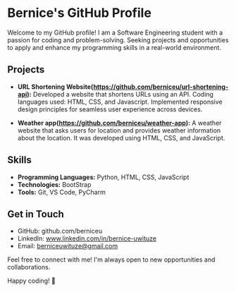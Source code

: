 # Bernice's GitHub Profile

Welcome to my GitHub profile! I am a Software Engineering student with a passion for coding and
problem-solving. Seeking projects and opportunities to apply and enhance my programming skills in a real-world environment.

## Projects

- **URL Shortening Website(https://github.com/berniceu/url-shortening-api):**
  Developed a website that shortens URLs using an API. Coding languages used: HTML, CSS, and Javascript.
  Implemented responsive design principles for seamless user experience across devices.

- **Weather app(https://github.com/berniceu/weather-app):**
  A weather website that asks users for location and provides weather information about the location.
  It was developed using HTML, CSS, and JavaScript.

## Skills

- **Programming Languages:** Python, HTML, CSS, JavaScript
- **Technologies:** BootStrap
- **Tools:** Git, VS Code, PyCharm

## Get in Touch

- GitHub: github.com/berniceu
- LinkedIn: www.linkedin.com/in/bernice-uwituze
- Email: berniceuwituze@gmail.com

Feel free to connect with me! I'm always open to new opportunities and collaborations.

Happy coding! 🚀
